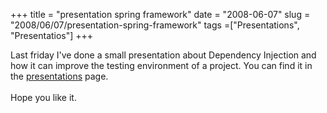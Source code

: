 +++ 
title = "presentation spring framework"
date = "2008-06-07"
slug = "2008/06/07/presentation-spring-framework"
tags =["Presentations", "Presentatios"]
+++

<p>
Last friday I've done a small presentation about Dependency Injection and how it can improve the testing environment of a project. You can find it in the <a href="http://leonardoborges.com/writings/presentations">presentations</a> page.<br><br>Hope you like it.
</p>

